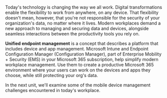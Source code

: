  Today's technology is changing the way we all work. Digital transformations enable the flexibility to work from anywhere, on any device. That flexibility doesn't mean, however, that you're not responsible for the security of your organization's data, no matter where it lives. Modern workplaces demand a new approach to managing and securing data and devices, alongside seamless interactions between the productivity tools you rely on.

**Unified endpoint management** is a concept that describes a platform that includes device and app management. Microsoft Intune and Endpoint Configuration Manager (Configuration Manager), part of Enterprise Mobility + Security (EMS) in your Microsoft 365 subscription, help simplify modern workplace management. Use them to create a productive Microsoft 365 environment where your users can work on the devices and apps they choose, while still protecting your org's data.

In the next unit, we'll examine some of the mobile device management challenges encountered in today's workplace.
